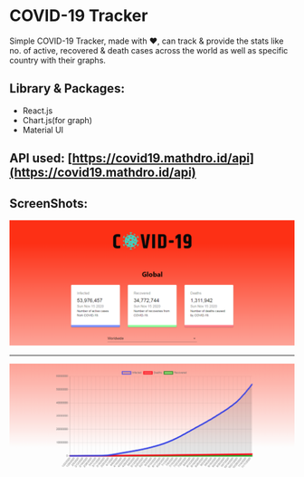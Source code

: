 # COVID-19 Tracker
Simple COVID-19 Tracker, made with :heart:, can track & provide the stats like no. of active, recovered & death cases across the world as well as specific country with their graphs.

## Library & Packages:
- React.js
- Chart.js(for graph)
- Material UI

## API used: [https://covid19.mathdro.id/api](https://covid19.mathdro.id/api)

## ScreenShots:
<p align="center">
	<img src="/screenshots/1.png">
  <hr>
  <img src="/screenshots/2.png">
</p>
